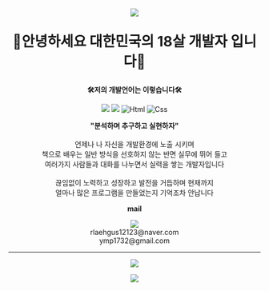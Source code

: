 <h1 align="center" dir"auto"> 
  <img src="https://capsule-render.vercel.app/api?type=rect&section=header&text=%20Seunghyuk%20&color=0:7c4497,100:dc2632&textBg=true&fontColor=FFFFFF" />
  <p align="center" dir="auto"><strong>👋안녕하세요 대한민국의 18살 개발자 입니다👋</strong></p>
 </h1>

<p align="center" dir="auto"><strong>🛠저의 개발언어는 이렇습니다🛠</strong></p>
<p align="center" dir="auto">
  <img src="https://img.shields.io/badge/Java Script-ffb13b?style=flat-square&logo=JavaScript&logoColor=white" />
  <img src="https://img.shields.io/badge/Node.js-339933?style=flat&logo=Node.js&logoColor=white"/>
  <img alt="Html" src ="https://img.shields.io/badge/HTML-E34F26?&style=flat&logo=HTML&logoColor=white"/> 
  <img alt="Css" src ="https://img.shields.io/badge/CSS-1572B6?&style=flat&logo=CSS&logoColor=white"/>
</p>

<p align="center" dir"auto">
  <strong> 
    "분석하며 추구하고 실현하자"
  </strong>
  <br>
  <br>
  언제나 나 자신을 개발환경에 노출 시키며
  <br>
  책으로 배우는 일반 방식을 선호하지 않는 반면 실무에 뛰어 들고 
  <br>
  여러가지 사람들과 대화를 나누면서 실력을 쌓는 개발자입니다
  <br>
  <br>
  끊임없이 노력하고 성장하고 발전을 거듭하며 현재까지 
  <br>
  얼마나 많은 프로그램을 만들었는지 기억조차 안납니다
</p>

<p align="center" dir="auto"><strong>mail</strong></p>

<p align="center" dir="auto">
  <a align="center" dir="auto" href="https://discord.com/users/709041462762799107"> 
   <img src="https://img.shields.io/badge/Discord-5865f2?style=flat-square&logo=Discord&logoColor=white" /></a>
  <br>
  rlaehgus12123@naver.com
  <br>
  ymp1732@gmail.com
</p>

<hr>

<p align="center" dir="auto"><img src="https://github-readme-stats.vercel.app/api?username=&show_icons=true&theme=radical" /></p>
<p align="center" dir="auto"><img src="https://github-readme-stats.vercel.app/api/top-langs/?username=rlaehgus12123&layout=compact" /></p>
